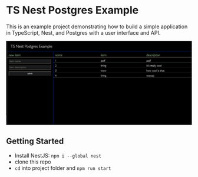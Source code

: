 # TS Nest Postgres Example

This is an example project demonstrating how to build a simple application in TypeScript, Nest, and Postgres with a user interface and API.

![](preview.png)

## Getting Started
* Install NestJS: `npm i --global nest`
* clone this repo
* `cd` into project folder and `npm run start`